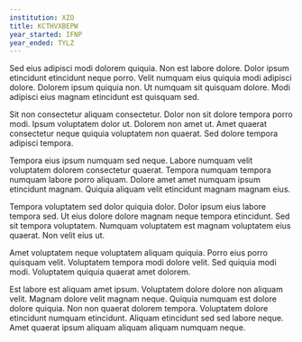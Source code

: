 ```yaml
---
institution: XZO
title: KCTHVXBEPW
year_started: IFNP
year_ended: TYLZ
---
```


Sed eius adipisci modi dolorem quiquia. Non est labore dolore. Dolor ipsum etincidunt etincidunt neque porro. Velit numquam eius quiquia modi adipisci dolore. Dolorem ipsum quiquia non. Ut numquam sit quisquam dolore. Modi adipisci eius magnam etincidunt est quisquam sed.

Sit non consectetur aliquam consectetur. Dolor non sit dolore tempora porro modi. Ipsum voluptatem dolor ut. Dolorem non amet ut. Amet quaerat consectetur neque quiquia voluptatem non quaerat. Sed dolore tempora adipisci tempora.

Tempora eius ipsum numquam sed neque. Labore numquam velit voluptatem dolorem consectetur quaerat. Tempora numquam tempora numquam labore porro aliquam. Dolore amet amet numquam ipsum etincidunt magnam. Quiquia aliquam velit etincidunt magnam magnam eius.

Tempora voluptatem sed dolor quiquia dolor. Dolor ipsum eius labore tempora sed. Ut eius dolore dolore magnam neque tempora etincidunt. Sed sit tempora voluptatem. Numquam voluptatem est magnam voluptatem eius quaerat. Non velit eius ut.

Amet voluptatem neque voluptatem aliquam quiquia. Porro eius porro quisquam velit. Voluptatem tempora modi dolore velit. Sed quiquia modi modi. Voluptatem quiquia quaerat amet dolorem.

Est labore est aliquam amet ipsum. Voluptatem dolore dolore non aliquam velit. Magnam dolore velit magnam neque. Quiquia numquam est dolore dolore quiquia. Non non quaerat dolorem tempora. Voluptatem dolore etincidunt numquam etincidunt. Aliquam etincidunt sed sed labore neque. Amet quaerat ipsum aliquam aliquam aliquam numquam neque.
    